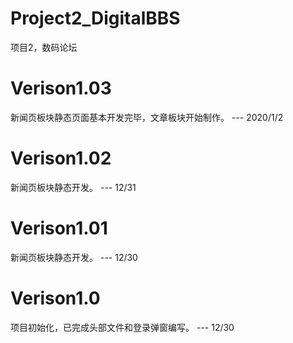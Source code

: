 # Project2_DigitalBBS
项目2，数码论坛
# Verison1.03
新闻页板块静态页面基本开发完毕，文章板块开始制作。 --- 2020/1/2
# Verison1.02
新闻页板块静态开发。 --- 12/31
# Verison1.01
新闻页板块静态开发。 --- 12/30
# Verison1.0
项目初始化，已完成头部文件和登录弹窗编写。 --- 12/30
